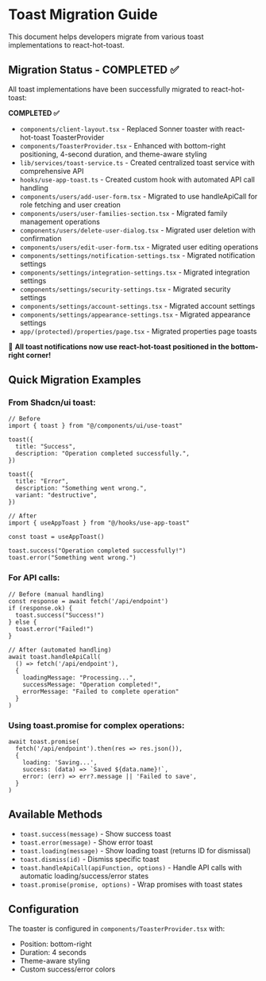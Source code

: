 # Toast Migration Guide

This document helps developers migrate from various toast implementations to react-hot-toast.

## Migration Status - COMPLETED ✅

All toast implementations have been successfully migrated to react-hot-toast:

**COMPLETED ✅**
- `components/client-layout.tsx` - Replaced Sonner toaster with react-hot-toast ToasterProvider
- `components/ToasterProvider.tsx` - Enhanced with bottom-right positioning, 4-second duration, and theme-aware styling
- `lib/services/toast-service.ts` - Created centralized toast service with comprehensive API
- `hooks/use-app-toast.ts` - Created custom hook with automated API call handling
- `components/users/add-user-form.tsx` - Migrated to use handleApiCall for role fetching and user creation
- `components/users/user-families-section.tsx` - Migrated family management operations
- `components/users/delete-user-dialog.tsx` - Migrated user deletion with confirmation
- `components/users/edit-user-form.tsx` - Migrated user editing operations
- `components/settings/notification-settings.tsx` - Migrated notification settings
- `components/settings/integration-settings.tsx` - Migrated integration settings  
- `components/settings/security-settings.tsx` - Migrated security settings
- `components/settings/account-settings.tsx` - Migrated account settings
- `components/settings/appearance-settings.tsx` - Migrated appearance settings
- `app/(protected)/properties/page.tsx` - Migrated properties page toasts

🎉 **All toast notifications now use react-hot-toast positioned in the bottom-right corner!**

## Quick Migration Examples

### From Shadcn/ui toast:
```tsx
// Before
import { toast } from "@/components/ui/use-toast"

toast({
  title: "Success",
  description: "Operation completed successfully.",
})

toast({
  title: "Error", 
  description: "Something went wrong.",
  variant: "destructive",
})

// After
import { useAppToast } from "@/hooks/use-app-toast"

const toast = useAppToast()

toast.success("Operation completed successfully!")
toast.error("Something went wrong.")
```

### For API calls:
```tsx
// Before (manual handling)
const response = await fetch('/api/endpoint')
if (response.ok) {
  toast.success("Success!")
} else {
  toast.error("Failed!")
}

// After (automated handling)
await toast.handleApiCall(
  () => fetch('/api/endpoint'),
  {
    loadingMessage: "Processing...",
    successMessage: "Operation completed!",
    errorMessage: "Failed to complete operation"
  }
)
```

### Using toast.promise for complex operations:
```tsx
await toast.promise(
  fetch('/api/endpoint').then(res => res.json()),
  {
    loading: 'Saving...',
    success: (data) => `Saved ${data.name}!`,
    error: (err) => err?.message || 'Failed to save',
  }
)
```

## Available Methods

- `toast.success(message)` - Show success toast
- `toast.error(message)` - Show error toast  
- `toast.loading(message)` - Show loading toast (returns ID for dismissal)
- `toast.dismiss(id)` - Dismiss specific toast
- `toast.handleApiCall(apiFunction, options)` - Handle API calls with automatic loading/success/error states
- `toast.promise(promise, options)` - Wrap promises with toast states

## Configuration

The toaster is configured in `components/ToasterProvider.tsx` with:
- Position: bottom-right
- Duration: 4 seconds
- Theme-aware styling
- Custom success/error colors
